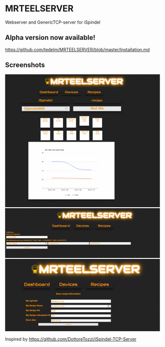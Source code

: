 # MRTEELSERVER
Webserver and GenericTCP-server for iSpindel

## Alpha version now available!
<a ref='https://github.com/tedelm/MRTEELSERVER/blob/master/Installation.md'>https://github.com/tedelm/MRTEELSERVER/blob/master/Installation.md</a>

## Screenshots

<img src='https://github.com/tedelm/MRTEELSERVER/blob/master/IMG/index.PNG'></br>
<img src='https://github.com/tedelm/MRTEELSERVER/blob/master/IMG/devices.PNG'></br>
<img src='https://github.com/tedelm/MRTEELSERVER/blob/master/IMG/recipes.PNG'></br>





Inspired by https://github.com/DottoreTozzi/iSpindel-TCP-Server
